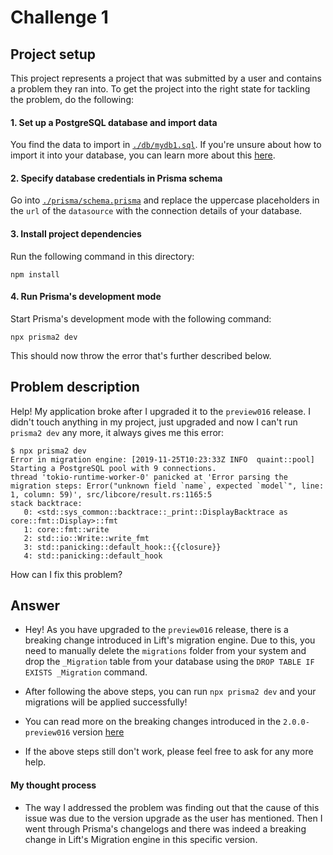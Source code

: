 # Challenge 1

## Project setup

This project represents a project that was submitted by a user and contains a problem they ran into. To get the project into the right state for tackling the problem, do the following:

#### 1. Set up a PostgreSQL database and import data

You find the data to import in [`./db/mydb1.sql`](./db/mydb1.sql). If you're unsure about how to import it into your database, you can learn more about this [here](https://github.com/prisma/prisma2/blob/master/docs/import-and-export-data/postresql.md).

#### 2. Specify database credentials in Prisma schema

Go into [`./prisma/schema.prisma`](./prisma/schema.prisma) and replace the uppercase placeholders in the `url` of the `datasource` with the connection details of your database.

#### 3. Install project dependencies

Run the following command in this directory:

```
npm install
```

#### 4. Run Prisma's development mode

Start Prisma's development mode with the following command:

```
npx prisma2 dev
```

This should now throw the error that's further described below. 

## Problem description

Help! My application broke after I upgraded it to the `preview016` release. I didn't touch anything in my project, just upgraded and now I can't run `prisma2 dev` any more, it always gives me this error:

```
$ npx prisma2 dev
Error in migration engine: [2019-11-25T10:23:33Z INFO  quaint::pool] Starting a PostgreSQL pool with 9 connections.
thread 'tokio-runtime-worker-0' panicked at 'Error parsing the migration steps: Error("unknown field `name`, expected `model`", line: 1, column: 59)', src/libcore/result.rs:1165:5
stack backtrace:
   0: <std::sys_common::backtrace::_print::DisplayBacktrace as core::fmt::Display>::fmt
   1: core::fmt::write
   2: std::io::Write::write_fmt
   3: std::panicking::default_hook::{{closure}}
   4: std::panicking::default_hook
```

How can I fix this problem?

## Answer

- Hey! As you have upgraded to the `preview016` release, there is a breaking change introduced in Lift's migration engine. Due to this, you need to manually delete the `migrations` folder from your system and drop the `_Migration` table from your database using the `DROP TABLE IF EXISTS _Migration` command.

- After following the above steps, you can run `npx prisma2 dev` and your migrations will be applied successfully!

- You can read more on the breaking changes introduced in the `2.0.0-preview016` version [here](https://github.com/prisma/prisma2/releases/tag/2.0.0-preview016)

- If the above steps still don't work, please feel free to ask for any more help.

#### My thought process

- The way I addressed the problem was finding out that the cause of this issue was due to the version upgrade as the user has mentioned. Then I went through Prisma's changelogs and there was indeed a breaking change in Lift's Migration engine in this specific version.
